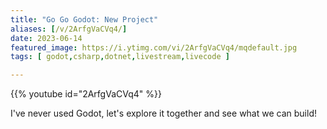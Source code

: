 ```yaml
---
title: "Go Go Godot: New Project"
aliases: [/v/2ArfgVaCVq4/]
date: 2023-06-14
featured_image: https://i.ytimg.com/vi/2ArfgVaCVq4/mqdefault.jpg
tags: [ godot,csharp,dotnet,livestream,livecode ]

---
```


{{% youtube id="2ArfgVaCVq4" %}}

I've never used Godot, let's explore it together and see what we can build!